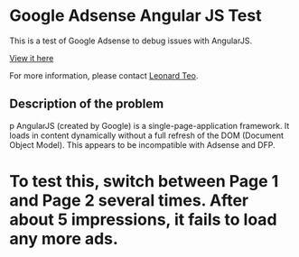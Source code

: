 # Google Adsense Angular JS Test

This is a test of Google Adsense to debug issues with AngularJS.

[View it here](http://leonardteo.github.io/google-ads-test-angularjs)

For more information, please contact [Leonard Teo](leonard@artstation.com).

## Description of the problem
p AngularJS (created by Google) is a single-page-application framework. It loads in content dynamically without a full refresh of the DOM (Document Object Model). This appears to be incompatible with Adsense and DFP.

# To test this, switch between Page 1 and Page 2 several times. After about 5 impressions, it fails to load any more ads.